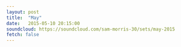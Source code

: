 ```yaml
---
layout: post
title:  "May"
date:   2015-05-10 20:15:00
soundcloud: https://soundcloud.com/sam-morris-30/sets/may-2015
fetch: false
---
```

